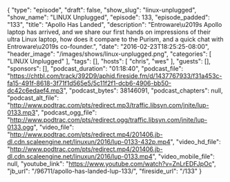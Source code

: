 {
  "type": "episode",
  "draft": false,
  "show_slug": "linux-unplugged",
  "show_name": "LINUX Unplugged",
  "episode": 133,
  "episode_padded": "133",
  "title": "Apollo Has Landed",
  "description": "Entroware\u2019s Apollo laptop has arrived, and we share our first hands on impressions of their ultra Linux laptop, how does it compare to the Purism, and a quick chat with Entroware\u2019s co-founder.",
  "date": "2016-02-23T18:25:25-08:00",
  "header_image": "/images/shows/linux-unplugged.png",
  "categories": [
    "LINUX Unplugged"
  ],
  "tags": [],
  "hosts": [
    "chris",
    "wes"
  ],
  "guests": [],
  "sponsors": [],
  "podcast_duration": "01:18:40",
  "podcast_file": "https://chtbl.com/track/392D9/aphid.fireside.fm/d/1437767933/f31a453c-fa15-491f-8618-3f71f1d565e5/5c11f2f1-dcb6-4906-bb50-dc42c6edaef4.mp3",
  "podcast_bytes": 38146091,
  "podcast_chapters": null,
  "podcast_alt_file": "http://www.podtrac.com/pts/redirect.mp3/traffic.libsyn.com/jnite/lup-0133.mp3",
  "podcast_ogg_file": "http://www.podtrac.com/pts/redirect.ogg/traffic.libsyn.com/jnite/lup-0133.ogg",
  "video_file": "http://www.podtrac.com/pts/redirect.mp4/201406.jb-dl.cdn.scaleengine.net/linuxun/2016/lup-0133-432p.mp4",
  "video_hd_file": "http://www.podtrac.com/pts/redirect.mp4/201406.jb-dl.cdn.scaleengine.net/linuxun/2016/lup-0133.mp4",
  "video_mobile_file": null,
  "youtube_link": "https://www.youtube.com/watch?v=ZnLrEDFJpOc",
  "jb_url": "/96711/apollo-has-landed-lup-133/",
  "fireside_url": "/133"
}

